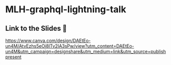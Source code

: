 # MLH-graphql-lightning-talk

## Link to the Slides :rocket:
https://www.canva.com/design/DAEtEo-un4M/AtvEzhs5eOi8lTv2IA3sPw/view?utm_content=DAEtEo-un4M&utm_campaign=designshare&utm_medium=link&utm_source=publishpresent
